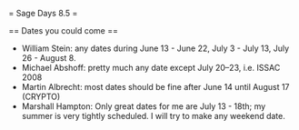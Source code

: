 = Sage Days 8.5 =

== Dates you could come ==

 * William Stein: any dates during June 13 - June 22, July 3 - July 13, July 26 - August 8. 
 * Michael Abshoff: pretty much any date except July 20–23, i.e. ISSAC 2008
 * Martin Albrecht: most dates should be fine after June 14 until August 17 (CRYPTO)
 * Marshall Hampton: Only great dates for me are July 13 - 18th; my summer is very tightly scheduled.  I will try to make any weekend date.
